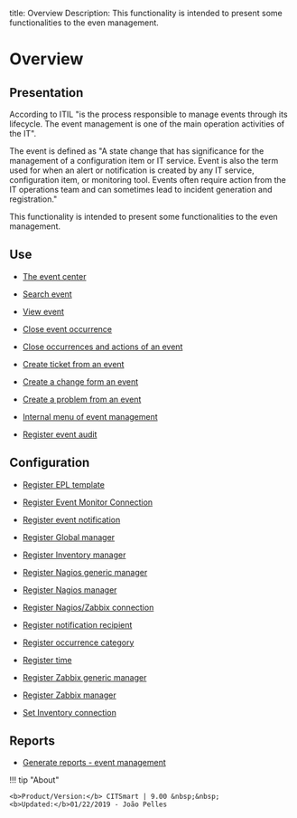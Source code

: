 title: Overview
Description: This functionality is intended to present some functionalities to the even management.
# Overview

Presentation
----------------

According to ITIL "is the process responsible to manage events through its
lifecycle. The event management is one of the main operation activities of the
IT".

The event is defined as "A state change that has significance for the management
of a configuration item or IT service. Event is also the term used for when an
alert or notification is created by any IT service, configuration item, or
monitoring tool. Events often require action from the IT operations team and can
sometimes lead to incident generation and registration."

This functionality is intended to present some functionalities to the even
management.

Use
-------

- [The event center](/en-us/citsmart-platform-9/processes/event/use/the-event-center.html)

- [Search event](/en-us/citsmart-platform-9/processes/event/use/search-event.html)

- [View event](/en-us/citsmart-platform-9/processes/event/use/view-event.html)

- [Close event occurrence](/en-us/citsmart-platform-9/processes/event/use/close-event-occurrence.html)

- [Close occurrences and actions of an event](/en-us/citsmart-platform-9/processes/event/use/close-occurences-and-actions.html)

- [Create ticket from an event](/en-us/citsmart-platform-9/processes/event/use/create-ticket-from-an-event.html)

- [Create a change form an event](/en-us/citsmart-platform-9/processes/event/use/create-change-from-an-event.html)

- [Create a problem from an event](/en-us/citsmart-platform-9/processes/event/use/create-a-problem-from-an-event.html)

- [Internal menu of event management](/en-us/citsmart-platform-9/processes/event/use/internal-menu-of-event.html)

- [Register event audit](/en-us/citsmart-platform-9/processes/event/use/register-event-audit.html)

Configuration
-----------------

- [Register EPL template](/en-us/citsmart-platform-9/processes/event/configuration/register-epl-template.html)

- [Register Event Monitor Connection](/en-us/citsmart-platform-9/processes/event/configuration/register-event-monitor-connection.html)

- [Register event notification](/en-us/citsmart-platform-9/processes/event/configuration/register-event-notification.html)

- [Register Global manager](/en-us/citsmart-platform-9/processes/event/configuration/register-global-manager.html)

- [Register Inventory manager](/en-us/citsmart-platform-9/processes/event/configuration/register-inventory-manager.html)

- [Register Nagios generic manager](/en-us/citsmart-platform-9/processes/event/configuration/register-nagios-generic-manager.html)

- [Register Nagios manager](/en-us/citsmart-platform-9/processes/event/configuration/register-nagios-manager.html)

- [Register Nagios/Zabbix connection](/en-us/citsmart-platform-9/processes/event/configuration/register-nagios-zabbix-connection.html)

- [Register notification recipient](/en-us/citsmart-platform-9/processes/event/configuration/register-notification-recipient.html)

- [Register occurrence category](/en-us/citsmart-platform-9/processes/event/configuration/register-occurence-category.html)

- [Register time](/en-us/citsmart-platform-9/processes/event/configuration/register-time.html)

- [Register Zabbix generic manager](/en-us/citsmart-platform-9/processes/event/configuration/register-zabbix-generic-manager.html)

- [Register Zabbix manager](/en-us/citsmart-platform-9/processes/event/configuration/register-zabbix-manager.html)

- [Set Inventory connection](/en-us/citsmart-platform-9/processes/event/configuration/set-inventory-connection.html)

Reports
-----------

- [Generate reports - event management](/en-us/citsmart-platform-9/processes/event/use/generate-reports-event-management.html)  

!!! tip "About"

    <b>Product/Version:</b> CITSmart | 9.00 &nbsp;&nbsp;
    <b>Updated:</b>01/22/2019 - João Pelles  
	

